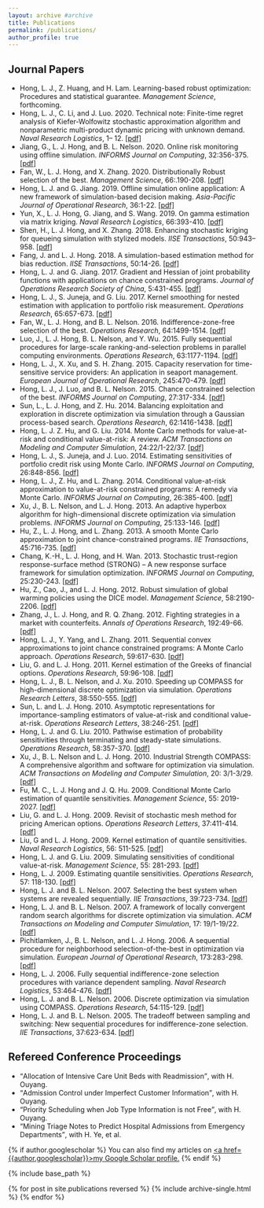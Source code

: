 ```yaml
---
layout: archive #archive
title: Publications
permalink: /publications/
author_profile: true
---
```


## Journal Papers

* Hong, L. J., Z. Huang, and H. Lam.  Learning-based robust optimization: Procedures and statistical guarantee. _Management Science_, forthcoming.
* Hong, L. J., C. Li, and J. Luo. 2020. Technical note: Finite-time regret analysis of Kiefer-Wolfowitz stochastic approximation algorithm and nonparametric multi-product dynamic pricing with unknown demand. _Naval Research Logistics_, 1– 12. [\[pdf\]](/files/papers/HongLiLuoNRL2020.pdf)
* Jiang, G., L. J. Hong, and B. L. Nelson. 2020. Online risk monitoring using offline simulation. _INFORMS Journal on Computing_, 32:356-375. [\[pdf\]](/files/papers/JiangHongNelsonJOC2019.pdf)
* Fan, W., L. J. Hong, and X. Zhang. 2020. Distributionally Robust selection of the best. _Management Science_, 66:.190-208. [\[pdf\]](/files/papers/FanHongZhangMS2019.pdf)
* Hong, L. J. and G. Jiang. 2019. Offline simulation online application: A new framework of simulation-based decision making. _Asia-Pacific Journal of Operational Research_, 36:1-22. [\[pdf\]](/files/papers/HongJiangAJOR2019.pdf)
* Yun, X., L. J. Hong, G. Jiang, and S. Wang. 2019. On gamma estimation via matrix kriging. _Naval Research Logistics_, 66:393-410. [\[pdf\]](/files/papers/YunHongJiangWangNRL2019.pdf)
* Shen, H., L. J. Hong, and X. Zhang. 2018. Enhancing stochastic kriging for queueing simulation with stylized models. _IISE Transactions_, 50:943–958. [\[pdf\]](/files/papers/ShenHongZhangIISE2018.pdf)
* Fang, J. and L. J. Hong. 2018. A simulation-based estimation method for bias reduction. _IISE Transactions_, 50:14-26. [\[pdf\]](/files/papers/FangHongIISE2017.pdf)
* Hong, L. J. and G. Jiang. 2017. Gradient and Hessian of joint probability functions with applications on chance constrained programs. _Journal of Operations Research Society of China_, 5:431-455. [\[pdf\]](/files/papers/HongJiangJORSOC2017.pdf)
* Hong, L. J., S. Juneja, and G. Liu. 2017. Kernel smoothing for nested estimation with application to portfolio risk measurement. _Operations Research_, 65:657-673. [\[pdf\]](/files/papers/HongJunejaLiuOR2017.pdf)
* Fan, W., L. J. Hong, and B. L. Nelson. 2016. Indifference-zone-free selection of the best. _Operations Research_, 64:1499-1514. [\[pdf\]](/files/papers/FanHongNelsonOR2016.pdf)
* Luo, J., L. J. Hong, B. L. Nelson, and Y. Wu. 2015. Fully sequential procedures for large-scale ranking-and-selection problems in parallel computing environments. _Operations Research_, 63:1177-1194. [\[pdf\]](/files/papers/LuoHongNelsonWuOR2015.pdf)
* Hong, L. J., X. Xu, and S. H. Zhang. 2015. Capacity reservation for time-sensitive service providers: An application in seaport management. _European Journal of Operational Research_, 245:470-479. [\[pdf\]](/files/papers/HongXuZhangEJOR2015.pdf)
* Hong, L. J., J. Luo, and B. L. Nelson. 2015. Chance constrained selection of the best. _INFORMS Journal on Computing_, 27:317-334. [\[pdf\]](/files/papers/HongJunejaLuoJOC2014.pdf)
* Sun, L., L. J. Hong, and Z. Hu. 2014. Balancing exploitation and exploration in discrete optimization via simulation through a Gaussian process-based search. _Operations Research_, 62:1416-1438. [\[pdf\]](/files/papers/SunHongHuOR2014.pdf)
* Hong, L. J. Z. Hu, and G. Liu. 2014. Monte Carlo methods for value-at-risk and conditional value-at-risk: A review. _ACM Transactions on Modeling and Computer Simulation_, 24:22/1-22/37. [\[pdf\]](/files/papers/HongHuLiuTOMACS2014.pdf)
* Hong, L. J., S. Juneja, and J. Luo. 2014. Estimating sensitivities of portfolio credit risk using Monte Carlo. _INFORMS Journal on Computing_, 26:848-856. [\[pdf\]](/files/papers/HongJunejaLuoJOC2014.pdf)
* Hong, L. J., Z. Hu, and L. Zhang. 2014. Conditional value-at-risk approximation to value-at-risk constrained programs: A remedy via Monte Carlo. _INFORMS Journal on Computing_, 26:385-400. [\[pdf\]](/files/papers/HongHuZhangJOC2014.pdf)
* Xu, J., B. L. Nelson, and L. J. Hong. 2013. An adaptive hyperbox algorithm for high-dimensional discrete optimization via simulation problems. _INFORMS Journal on Computing_, 25:133-146. [\[pdf\]](/files/papers/XuNelsonHongJOC2013.pdf)
* Hu, Z., L. J. Hong, and L. Zhang. 2013. A smooth Monte Carlo approximation to joint chance-constrained programs. _IIE Transactions_, 45:716-735. [\[pdf\]](/files/papers/HuHongZhangIIE2013.pdf)
* Chang, K.-H., L. J. Hong, and H. Wan. 2013. Stochastic trust-region response-surface method (STRONG) – A new response surface framework for simulation optimization. _INFORMS Journal on Computing_, 25:230-243. [\[pdf\]](/files/papers/ChangHongWanJOC2013.pdf)
* Hu, Z., Cao, J., and L. J. Hong. 2012. Robust simulation of global warming policies using the DICE model. _Management Science_, 58:2190-2206. [\[pdf\]](/files/papers/HuCaoHongMS2012.pdf)
* Zhang, J., L. J. Hong, and R. Q. Zhang. 2012. Fighting strategies in a market with counterfeits. _Annals of Operations Research_, 192:49-66. [\[pdf\]](/files/papers/ZhangHongZhangAOR2012.pdf)
* Hong, L. J., Y. Yang, and L. Zhang. 2011. Sequential convex approximations to joint chance constrained programs: A Monte Carlo approach. _Operations Research_, 59:617-630. [\[pdf\]](/files/papers/HongYangZhangOR2011.pdf)
* Liu, G. and L. J. Hong. 2011. Kernel estimation of the Greeks of financial options. _Operations Research_, 59:96-108. [\[pdf\]](/files/papers/LiuHongOR2011.pdf)
* Hong, L. J., B. L. Nelson, and J. Xu. 2010. Speeding up COMPASS for high-dimensional discrete optimization via simulation. _Operations Research Letters_, 38:550-555. [\[pdf\]](/files/papers/HongNelsonXuORL2010.pdf)
* Sun, L. and L. J. Hong. 2010. Asymptotic representations for importance-sampling estimators of value-at-risk and conditional value-at-risk. _Operations Research Letters_, 38:246-251. [\[pdf\]](/files/papers/SunHongORL2010.pdf)
* Hong, L. J. and G. Liu. 2010. Pathwise estimation of probability sensitivities through terminating and steady-state simulations. _Operations Research_, 58:357-370. [\[pdf\]](/files/papers/HongLiuOR2010.pdf)
* Xu, J., B. L. Nelson and L. J. Hong. 2010. Industrial Strength COMPASS: A comprehensive algorithm and software for optimization via simulation. _ACM Transactions on Modeling and Computer Simulation_, 20: 3/1-3/29. [\[pdf\]](/files/papers/XuNelsonHongTOMACS2010.pdf)
* Fu, M. C., L. J. Hong and J. Q. Hu. 2009. Conditional Monte Carlo estimation of quantile sensitivities. _Management Science_, 55: 2019-2027. [\[pdf\]](/files/papers/FuHongHuMS2009.pdf)
* Liu, G. and L. J. Hong. 2009. Revisit of stochastic mesh method for pricing American options. _Operations Research Letters_, 37:411-414. [\[pdf\]](/files/papers/LiuHongORL2009.pdf)
* Liu, G and L. J. Hong. 2009. Kernel estimation of quantile sensitivities. _Naval Research Logistics_, 56: 511-525. [\[pdf\]](/files/papers/LiuHongNRL2009.pdf)
* Hong, L. J. and G. Liu. 2009. Simulating sensitivities of conditional value-at-risk. _Management Science_, 55: 281-293. [\[pdf\]](/files/papers/HongLiuMS2009.pdf)
* Hong, L. J. 2009. Estimating quantile sensitivities. _Operations Research_, 57: 118-130. [\[pdf\]](/files/papers/HongOR2009.pdf)
* Hong, L. J. and B. L. Nelson. 2007. Selecting the best system when systems are revealed sequentially. _IIE Transactions_, 39:723-734. [\[pdf\]](/files/papers/HongNelsonIIE2007.pdf)
* Hong, L. J. and B. L. Nelson. 2007. A framework of locally convergent random search algorithms for discrete optimization via simulation. _ACM Transactions on Modeling and Computer Simulation_, 17: 19/1-19/22. [\[pdf\]](/files/papers/HongNelsonTOMACS2007.pdf)
* Pichitlamken, J., B. L. Nelson, and L. J. Hong. 2006. A sequential procedure for neighborhood selection-of-the-best in optimization via simulation. _European Journal of Operational Research_, 173:283-298. [\[pdf\]](/files/papers/PichNelsonHongEJOR2006.pdf)
* Hong, L. J. 2006. Fully sequential indifference-zone selection procedures with variance dependent sampling. _Naval Research Logistics_, 53:464-476. [\[pdf\]](/files/papers/HongNRL2006.pdf)
* Hong, L. J. and B. L. Nelson. 2006.  Discrete optimization via simulation using COMPASS. _Operations Research_, 54:115-129. [\[pdf\]](/files/papers/HongNelsonOR2006.pdf)
* Hong, L. J. and B. L. Nelson. 2005. The tradeoff between sampling and switching: New sequential procedures for indifference-zone selection.  _IIE Transactions_, 37:623-634. [\[pdf\]](/files/papers/HongNelsonIIE2005.pdf)


## Refereed Conference Proceedings

* <q>Allocation of Intensive Care Unit Beds with Readmission</q>, with H. Ouyang.
* <q>Admission Control under Imperfect Customer Information</q>, with H. Ouyang.
* <q>Priority Scheduling when Job Type Information is not Free</q>, with H. Ouyang.
* <q>Mining Triage Notes to Predict Hospital Admissions from Emergency Departments</q>, with H. Ye, et al.

<!---
<ol start="9">
    <li><q>Allocation of Intensive Care Unit Beds with Readmission</q>, with H. Ouyang.</li>
    <li><q>Admission Control under Imperfect Customer Information</q>, with H. Ouyang.</li>
    <li><q>Priority Scheduling when Job Type Information is not Free</q>, with H. Ouyang.</li>
    <li><q>Mining Triage Notes to Predict Hospital Admissions from Emergency Departments</q>, with H. Ye, et al.</li>
</ol>
--->

{% if author.googlescholar %}
  You can also find my articles on <u><a href=</q>{{author.googlescholar}}</q>>my Google Scholar profile</a>.</u>
{% endif %}

{% include base_path %}

{% for post in site.publications reversed %}
  {% include archive-single.html %}
{% endfor %}
